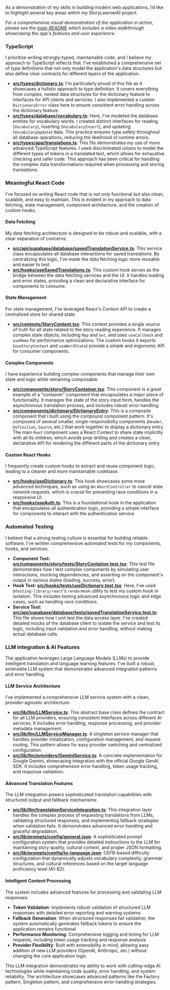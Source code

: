 As a demonstration of my skills in building modern web applications, I’d like to highlight several key areas within my StoryLearnerAI project.

_For a comprehensive visual demonstration of the application in action, please see the [main README](https://github.com/MaxwellGarceau/storylearnerai/blob/main/README.md) which includes a video walkthrough showcasing the app's features and user experience._

### TypeScript

I prioritize writing strongly-typed, maintainable code, and I believe my approach to TypeScript reflects that. I've established a comprehensive set of type definitions that not only model the application's data structures but also define clear contracts for different layers of the application.

*   **[src/types/dictionary.ts](https://github.com/MaxwellGarceau/storylearnerai/blob/main/src/types/dictionary.ts)**: I'm particularly proud of this file as it showcases a holistic approach to type definition. It covers everything from complex, nested data structures for the dictionary feature to interfaces for API clients and services. I also implemented a custom `DictionaryError` class here to ensure consistent error handling across the dictionary feature.
*   **[src/types/database/vocabulary.ts](https://github.com/MaxwellGarceau/storylearnerai/blob/main/src/types/database/vocabulary.ts)**: Here, I've modeled the database entities for vocabulary words. I created distinct interfaces for reading (`Vocabulary`), inserting (`VocabularyInsert`), and updating (`VocabularyUpdate`) data. This practice ensures type safety throughout all database operations, reducing the likelihood of runtime errors.
*   **[src/types/app/translations.ts](https://github.com/MaxwellGarceau/storylearnerai/blob/main/src/types/app/translations.ts)**: This file demonstrates my use of more advanced TypeScript features. I used discriminated unions to model the different types of tokens in a translated text, which allows for exhaustive checking and safer code. This approach has been critical for handling the complex data transformations required when processing and storing translations.

### Meaningful React Code

I've focused on writing React code that is not only functional but also clean, scalable, and easy to maintain. This is evident in my approach to data fetching, state management, component architecture, and the creation of custom hooks.

#### Data Fetching

My data fetching architecture is designed to be robust and scalable, with a clear separation of concerns.

*   **[src/api/supabase/database/savedTranslationService.ts](https://github.com/MaxwellGarceau/storylearnerai/blob/main/src/api/supabase/database/savedTranslationService.ts)**: This service class encapsulates all database interactions for saved translations. By centralizing this logic, I've made the data fetching logic more reusable and easier to test.
*   **[src/hooks/useSavedTranslations.ts](https://github.com/MaxwellGarceau/storylearnerai/blob/main/src/hooks/useSavedTranslations.ts)**: This custom hook serves as the bridge between the data fetching services and the UI. It handles loading and error states, providing a clean and declarative interface for components to consume.

#### State Management

For state management, I've leveraged React's Context API to create a centralized store for shared state.

*   **[src/contexts/StoryContext.tsx](https://github.com/MaxwellGarceau/storylearnerai/blob/main/src/contexts/StoryContext.tsx)**: This context provides a single source of truth for all state related to the story reading experience. It manages complex state objects, including `Map` and `Set`, and uses `useCallback` and `useMemo` for performance optimizations. The custom hooks it exports (`useStoryContext` and `useWordState`) provide a simple and ergonomic API for consumer components.

#### Complex Components

I have experience building complex components that manage their own state and logic while remaining composable.

*   **[src/components/story/StoryContainer.tsx](https://github.com/MaxwellGarceau/storylearnerai/blob/main/src/components/story/StoryContainer.tsx)**: This component is a great example of a "container" component that encapsulates a major piece of functionality. It manages the state of the story input form, handles the asynchronous translation process, and includes robust error handling.
*   **[src/components/dictionary/DictionaryEntry](https://github.com/MaxwellGarceau/storylearnerai/blob/main/src/components/dictionary/DictionaryEntry)**: This is a composite component that I built using the compound component pattern. It's composed of several smaller, single-responsibility components (`Header`, `Definition`, `Source`, etc.) that work together to display a dictionary entry. The main `Root` component uses a React Context to share state implicitly with all its children, which avoids prop drilling and creates a clean, declarative API for rendering the different parts of the dictionary entry.

#### Custom React Hooks

I frequently create custom hooks to extract and reuse component logic, leading to a cleaner and more maintainable codebase.

*   **[src/hooks/useDictionary.ts](https://github.com/MaxwellGarceau/storylearnerai/blob/main/src/hooks/useDictionary.ts)**: This hook showcases some more advanced techniques, such as using an `AbortController` to cancel stale network requests, which is crucial for preventing race conditions in a responsive UI.
*   **[src/hooks/useAuth.ts](https://github.com/MaxwellGarceau/storylearnerai/blob/main/src/hooks/useAuth.ts)**: This is a foundational hook in the application that encapsulates all authentication logic, providing a simple interface for components to interact with the authentication service.

### Automated Testing

I believe that a strong testing culture is essential for building reliable software. I've written comprehensive automated tests for my components, hooks, and services.

*   **Component Test: [src/components/story/__tests__/StoryContainer.test.tsx](https://github.com/MaxwellGarceau/storylearnerai/blob/main/src/components/story/__tests__/StoryContainer.test.tsx)**: This test file demonstrates how I test complex components by simulating user interactions, mocking dependencies, and asserting on the component's output in various states (loading, success, error).
*   **Hook Test: [src/hooks/__tests__/useDictionary.test.tsx](https://github.com/MaxwellGarceau/storylearnerai/blob/main/src/hooks/__tests__/useDictionary.test.tsx)**: Here, I've used `@testing-library/react`'s `renderHook` utility to test my custom hook in isolation. This includes testing advanced asynchronous logic and edge cases, such as handling race conditions.
*   **Service Test: [src/api/supabase/database/__tests__/savedTranslationService.test.ts](https://github.com/MaxwellGarceau/storylearnerai/blob/main/src/api/supabase/database/__tests__/savedTranslationService.test.ts)**: This file shows how I unit test the data access layer. I've created detailed mocks of the database client to isolate the service and test its logic, including input validation and error handling, without making actual database calls.

### LLM Integration & AI Features

The application leverages Large Language Models (LLMs) to provide intelligent translation and language learning features. I've built a robust, extensible LLM system that demonstrates advanced integration patterns and error handling.

#### LLM Service Architecture

I've implemented a comprehensive LLM service system with a clean, provider-agnostic architecture:

*   **[src/lib/llm/LLMService.ts](https://github.com/MaxwellGarceau/storylearnerai/blob/main/src/lib/llm/LLMService.ts)**: This abstract base class defines the contract for all LLM providers, ensuring consistent interfaces across different AI services. It includes error handling, response processing, and provider metadata management.
*   **[src/lib/llm/LLMServiceManager.ts](https://github.com/MaxwellGarceau/storylearnerai/blob/main/src/lib/llm/LLMServiceManager.ts)**: A singleton service manager that handles provider initialization, configuration management, and request routing. This pattern allows for easy provider switching and centralized configuration.
*   **[src/lib/llm/providers/GeminiService.ts](https://github.com/MaxwellGarceau/storylearnerai/blob/main/src/lib/llm/providers/GeminiService.ts)**: A concrete implementation for Google Gemini, showcasing integration with the official Google GenAI SDK. It includes comprehensive error handling, token usage tracking, and response validation.

#### Advanced Translation Features

The LLM integration powers sophisticated translation capabilities with structured output and fallback mechanisms:

*   **[src/lib/llm/translationServiceIntegration.ts](https://github.com/MaxwellGarceau/storylearnerai/blob/main/src/lib/llm/translationServiceIntegration.ts)**: This integration layer handles the complex process of requesting translations from LLMs, validating structured responses, and implementing fallback strategies when validation fails. It demonstrates advanced error handling and graceful degradation.
*   **[src/lib/prompts/config/general.json](https://github.com/MaxwellGarceau/storylearnerai/blob/main/src/lib/prompts/config/general.json)**: A sophisticated prompt configuration system that provides detailed instructions to the LLM for maintaining story quality, cultural context, and proper JSON formatting.
*   **[src/lib/prompts/config/to-language.json](https://github.com/MaxwellGarceau/storylearnerai/blob/main/src/lib/prompts/config/to-language.json)**: CEFR-based difficulty configuration that dynamically adjusts vocabulary complexity, grammar structures, and cultural references based on the target language proficiency level (A1-B2).

#### Intelligent Content Processing

The system includes advanced features for processing and validating LLM responses:

*   **Token Validation**: Implements robust validation of structured LLM responses with detailed error reporting and warning systems
*   **Fallback Generation**: When structured responses fail validation, the system automatically generates fallback tokens to ensure the application remains functional
*   **Performance Monitoring**: Comprehensive logging and timing for LLM requests, including token usage tracking and response analysis
*   **Provider Flexibility**: Built with extensibility in mind, allowing easy addition of new LLM providers (OpenAI, Anthropic, etc.) without changing the core application logic

This LLM integration demonstrates my ability to work with cutting-edge AI technologies while maintaining code quality, error handling, and system reliability. The architecture showcases advanced patterns like the Factory pattern, Singleton pattern, and comprehensive error handling strategies.
